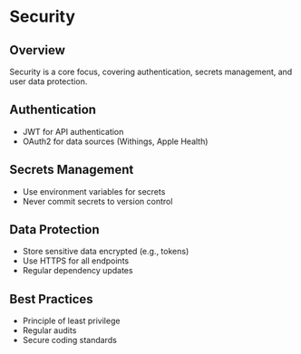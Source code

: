 # Security

## Overview

Security is a core focus, covering authentication, secrets management, and user data protection.

## Authentication
- JWT for API authentication
- OAuth2 for data sources (Withings, Apple Health)

## Secrets Management
- Use environment variables for secrets
- Never commit secrets to version control

## Data Protection
- Store sensitive data encrypted (e.g., tokens)
- Use HTTPS for all endpoints
- Regular dependency updates

## Best Practices
- Principle of least privilege
- Regular audits
- Secure coding standards 